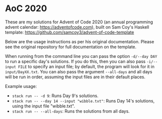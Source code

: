# AoC 2020

These are my solutions for Advent of Code 2020 (an annual programming advent calendar: https://adventofcode.com), built on Sam Coy's Haskell template: https://github.com/samcoy3/advent-of-code-template

Below are the usage instructions as per his original documentation. Please see the original repository for full documentation on the template.

When running from the command line you can pass the option `-d/--day DAY` to run a specific day's solutions. If you do this, then you can also pass `-i/--input FILE` to specify an input file; by default, the program will look for it in `input/DayXX.txt`. You can also pass the argument `--all-days` and all days will be run in order, assuming the input files are in their default places.

Example usage:
- `stack run -- -d 9`: Runs Day 9's solutions.
- `stack run -- --day 14 --input "wibble.txt"`: Runs Day 14's solutions, using the input file "wibble.txt".
- `stack run -- --all-days`: Runs the solutions from all days.
